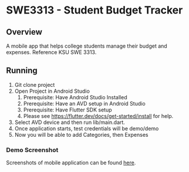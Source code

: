 # SWE3313 - Student Budget Tracker

## Overview
A mobile app that helps college students manage their budget and expenses. Reference KSU SWE 3313.

## Running
1. Git clone project
2. Open Project in Android Studio
    1. Prerequisite: Have Android Studio Installed
    2. Prerequisite: Have an AVD setup in Android Studio
    3. Prerequisite: Have Flutter SDK setup
    4. Please see https://flutter.dev/docs/get-started/install for help.
3. Select AVD device and then run lib/main.dart.
4. Once application starts, test credentials will be demo/demo
5. Now you will be able to add Categories, then Expenses

### Demo Screenshot
Screenshots of mobile application can be found [here](docs/).